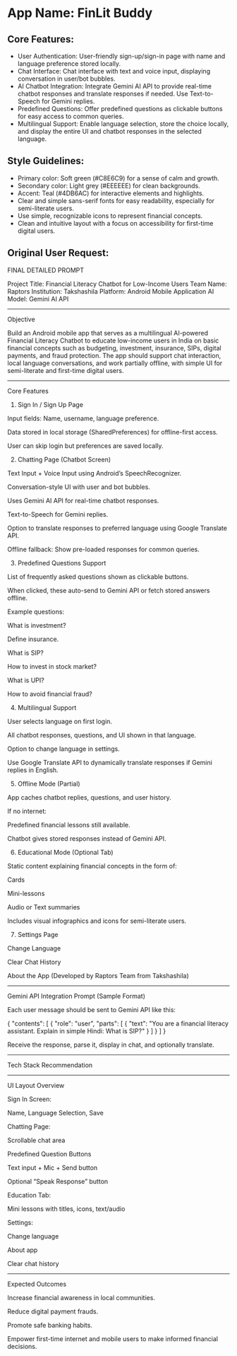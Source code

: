 # **App Name**: FinLit Buddy

## Core Features:

- User Authentication: User-friendly sign-up/sign-in page with name and language preference stored locally.
- Chat Interface: Chat interface with text and voice input, displaying conversation in user/bot bubbles.
- AI Chatbot Integration: Integrate Gemini AI API to provide real-time chatbot responses and translate responses if needed. Use Text-to-Speech for Gemini replies.
- Predefined Questions: Offer predefined questions as clickable buttons for easy access to common queries.
- Multilingual Support: Enable language selection, store the choice locally, and display the entire UI and chatbot responses in the selected language.

## Style Guidelines:

- Primary color: Soft green (#C8E6C9) for a sense of calm and growth.
- Secondary color: Light grey (#EEEEEE) for clean backgrounds.
- Accent: Teal (#4DB6AC) for interactive elements and highlights.
- Clear and simple sans-serif fonts for easy readability, especially for semi-literate users.
- Use simple, recognizable icons to represent financial concepts.
- Clean and intuitive layout with a focus on accessibility for first-time digital users.

## Original User Request:
FINAL DETAILED PROMPT

Project Title: Financial Literacy Chatbot for Low-Income Users
Team Name: Raptors
Institution: Takshashila
Platform: Android Mobile Application
AI Model: Gemini AI API


---

Objective

Build an Android mobile app that serves as a multilingual AI-powered Financial Literacy Chatbot to educate low-income users in India on basic financial concepts such as budgeting, investment, insurance, SIPs, digital payments, and fraud protection. The app should support chat interaction, local language conversations, and work partially offline, with simple UI for semi-literate and first-time digital users.


---

Core Features

1. Sign In / Sign Up Page

Input fields: Name, username, language preference.

Data stored in local storage (SharedPreferences) for offline-first access.

User can skip login but preferences are saved locally.


2. Chatting Page (Chatbot Screen)

Text Input + Voice Input using Android’s SpeechRecognizer.

Conversation-style UI with user and bot bubbles.

Uses Gemini AI API for real-time chatbot responses.

Text-to-Speech for Gemini replies.

Option to translate responses to preferred language using Google Translate API.

Offline fallback: Show pre-loaded responses for common queries.


3. Predefined Questions Support

List of frequently asked questions shown as clickable buttons.

When clicked, these auto-send to Gemini API or fetch stored answers offline.

Example questions:

What is investment?

Define insurance.

What is SIP?

How to invest in stock market?

What is UPI?

How to avoid financial fraud?



4. Multilingual Support

User selects language on first login.

All chatbot responses, questions, and UI shown in that language.

Option to change language in settings.

Use Google Translate API to dynamically translate responses if Gemini replies in English.


5. Offline Mode (Partial)

App caches chatbot replies, questions, and user history.

If no internet:

Predefined financial lessons still available.

Chatbot gives stored responses instead of Gemini API.



6. Educational Mode (Optional Tab)

Static content explaining financial concepts in the form of:

Cards

Mini-lessons

Audio or Text summaries


Includes visual infographics and icons for semi-literate users.


7. Settings Page

Change Language

Clear Chat History

About the App (Developed by Raptors Team from Takshashila)



---

Gemini API Integration Prompt (Sample Format)

Each user message should be sent to Gemini API like this:

{
  "contents": [
    {
      "role": "user",
      "parts": [
        {
          "text": "You are a financial literacy assistant. Explain in simple Hindi: What is SIP?"
        }
      ]
    }
  ]
}

Receive the response, parse it, display in chat, and optionally translate.


---

Tech Stack Recommendation


---

UI Layout Overview

Sign In Screen:

Name, Language Selection, Save


Chatting Page:

Scrollable chat area

Predefined Question Buttons

Text input + Mic + Send button

Optional “Speak Response” button


Education Tab:

Mini lessons with titles, icons, text/audio


Settings:

Change language

About app

Clear chat history



---

Expected Outcomes

Increase financial awareness in local communities.

Reduce digital payment frauds.

Promote safe banking habits.

Empower first-time internet and mobile users to make informed financial decisions.
  